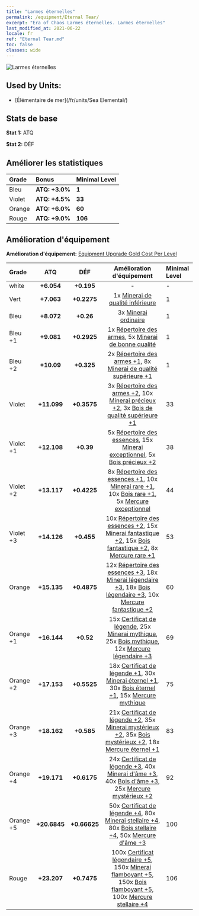 ```yaml
---
title: "Larmes éternelles"
permalink: /equipment/Eternal Tear/
excerpt: "Era of Chaos Larmes éternelles. Larmes éternelles"
last_modified_at: 2021-06-22
locale: fr
ref: "Eternal Tear.md"
toc: false
classes: wide
---
```


  ![Larmes éternelles](/images/e/e_99031.png)

## Used by Units:

* [Élémentaire de mer](/fr/units/Sea Elemental/) 


## Stats de base
 **Stat 1:** ATQ

 **Stat 2:** DÉF

## Améliorer les statistiques

  |     Grade    |   Bonus | Minimal Level | 
  |:-------------|:--------|:--------------| 
  | Bleu | **ATQ: +3.0%** | **1** | 
  | Violet | **ATQ: +4.5%** | **33** | 
  | Orange | **ATQ: +6.0%** | **60** | 
  | Rouge | **ATQ: +9.0%** | **106** | 


## Amélioration d'équipement
 **Amélioration d'équipement:** [Equipment Upgrade Gold Cost Per Level](/equipment/EquipmentUpgradeCostPerLevel/) 

  |          Grade      | ATQ | DÉF | Amélioration d'équipement | Minimal Level |
  |:--------------------|:---------:|:---------:|:----------------:|:--------------|
  | white | **+6.054** | **+0.195** | - | - |
  | Vert | **+7.063** | **+0.2275** | 1x [Minerai de qualité inférieure](/ItemsFR/mat_1/) | 1 |
  | Bleu | **+8.072** | **+0.26** | 3x [Minerai ordinaire](/ItemsFR/mat_6/) | 1 |
  | Bleu +1 | **+9.081** | **+0.2925** | 1x [Répertoire des armes](/ItemsFR/mat_18/), 5x [Minerai de bonne qualité](/ItemsFR/mat_12/) | 1 |
  | Bleu +2 | **+10.09** | **+0.325** | 2x [Répertoire des armes +1](/ItemsFR/mat_25/), 8x [Minerai de qualité supérieure +1](/ItemsFR/mat_19/) | 1 |
  | Violet | **+11.099** | **+0.3575** | 3x [Répertoire des armes +2](/ItemsFR/mat_32/), 10x [Minerai précieux +2](/ItemsFR/mat_26/), 3x [Bois de qualité supérieure +1](/ItemsFR/mat_20/) | 33 |
  | Violet +1 | **+12.108** | **+0.39** | 5x [Répertoire des essences](/ItemsFR/mat_39/), 15x [Minerai exceptionnel](/ItemsFR/mat_33/), 5x [Bois précieux +2](/ItemsFR/mat_27/) | 38 |
  | Violet +2 | **+13.117** | **+0.4225** | 8x [Répertoire des essences +1](/ItemsFR/mat_46/), 10x [Minerai rare +1](/ItemsFR/mat_40/), 10x [Bois rare +1](/ItemsFR/mat_41/), 5x [Mercure exceptionnel](/ItemsFR/mat_35/) | 44 |
  | Violet +3 | **+14.126** | **+0.455** | 10x [Répertoire des essences +2](/ItemsFR/mat_53/), 15x [Minerai fantastique +2](/ItemsFR/mat_47/), 15x [Bois fantastique +2](/ItemsFR/mat_48/), 8x [Mercure rare +1](/ItemsFR/mat_42/) | 53 |
  | Orange | **+15.135** | **+0.4875** | 12x [Répertoire des essences +3](/ItemsFR/mat_60/), 18x [Minerai légendaire +3](/ItemsFR/mat_54/), 18x [Bois légendaire +3](/ItemsFR/mat_55/), 10x [Mercure fantastique +2](/ItemsFR/mat_49/) | 60 |
  | Orange +1 | **+16.144** | **+0.52** | 15x [Certificat de légende](/ItemsFR/mat_67/), 25x [Minerai mythique](/ItemsFR/mat_61/), 25x [Bois mythique](/ItemsFR/mat_62/), 12x [Mercure légendaire +3](/ItemsFR/mat_56/) | 69 |
  | Orange +2 | **+17.153** | **+0.5525** | 18x [Certificat de légende +1](/ItemsFR/mat_74/), 30x [Minerai éternel +1](/ItemsFR/mat_68/), 30x [Bois éternel +1](/ItemsFR/mat_69/), 15x [Mercure mythique](/ItemsFR/mat_63/) | 75 |
  | Orange +3 | **+18.162** | **+0.585** | 21x [Certificat de légende +2](/ItemsFR/mat_81/), 35x [Minerai mystérieux +2](/ItemsFR/mat_75/), 35x [Bois mystérieux +2](/ItemsFR/mat_76/), 18x [Mercure éternel +1](/ItemsFR/mat_70/) | 83 |
  | Orange +4 | **+19.171** | **+0.6175** | 24x [Certificat de légende +3](/ItemsFR/mat_88/), 40x [Minerai d'âme +3](/ItemsFR/mat_82/), 40x [Bois d'âme +3](/ItemsFR/mat_83/), 25x [Mercure mystérieux +2](/ItemsFR/mat_77/) | 92 |
  | Orange +5 | **+20.6845** | **+0.66625** | 50x [Certificat de légende +4](/ItemsFR/mat_95/), 80x [Minerai stellaire +4](/ItemsFR/mat_89/), 80x [Bois stellaire +4](/ItemsFR/mat_90/), 50x [Mercure d'âme +3](/ItemsFR/mat_84/) | 100 |
  | Rouge | **+23.207** | **+0.7475** | 100x [Certificat légendaire +5](/ItemsFR/mat_102/), 150x [Minerai flamboyant +5](/ItemsFR/mat_96/), 150x [Bois flamboyant +5](/ItemsFR/mat_97/), 100x [Mercure stellaire +4](/ItemsFR/mat_91/) | 106 |


